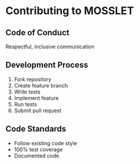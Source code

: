# Contributing to MOSSLET

## Code of Conduct

Respectful, inclusive communication

## Development Process

1. Fork repository
2. Create feature branch
3. Write tests
4. Implement feature
5. Run tests
6. Submit pull request

## Code Standards

- Follow existing code style
- 100% test coverage
- Documented code
